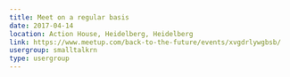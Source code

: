 ```yaml
---
title: Meet on a regular basis
date: 2017-04-14
location: Action House, Heidelberg, Heidelberg
link: https://www.meetup.com/back-to-the-future/events/xvgdrlywgbsb/
usergroup: smalltalkrn
type: usergroup
---
```

